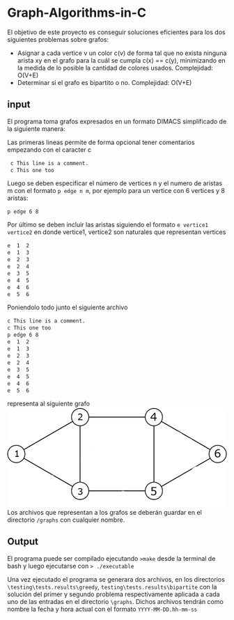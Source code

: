 ﻿# Graph-Algorithms-in-C

El objetivo de este proyecto es conseguir soluciones eficientes para los dos siguientes problemas sobre grafos:
- Asignar a cada vertice v un color c(v) de forma tal que no exista ninguna arista xy en el grafo para la cuál se cumpla c(x) == c(y), minimizando en la medida de lo posible la cantidad de colores usados. Complejidad: O(V+E)
- Determinar si el grafo es bipartito o no. Complejidad: O(V+E)

## input

El programa toma grafos expresados en un formato DIMACS simplificado de la siguiente manera:
 
 Las primeras lineas permite de forma opcional tener comentarios empezando con el caracter c
 ```
  c This line is a comment.
  c This one too
  ```
 
 Luego se deben especificar el número de vertices n y el numero de aristas m con el formato `p edge n m`, por ejemplo para un vertice con 6 vertices y 8 aristas:

```
p edge 6 8
```

Por último se deben incluir las aristas siguiendo el formato `e vertice1 vertice2` en donde vertice1, vertice2 son naturales que representan vertices
```
e  1  2
e  1  3
e  2  3
e  2  4
e  3  5
e  4  5
e  4  6
e  5  6
```

Poniendolo todo junto el siguiente archivo
```
c This line is a comment.
c This one too
p edge 6 8
e  1  2
e  1  3
e  2  3
e  2  4
e  3  5
e  4  5
e  4  6
e  5  6
```

representa al siguiente grafo
![alt text](https://raw.githubusercontent.com/andresDoctors/Graph-Algorithms-in-C/main/ExampleFlowNetwork.png)
Los archivos que representan a los grafos se deberán guardar en el directorio `/graphs` con cualquier nombre.

## Output

El programa puede ser compilado ejecutando `>make` desde la terminal de bash y luego ejecutarse con `> ./executable`

Una vez ejecutado el programa se generara dos archivos, en los directorios `\testing\tests.results\greedy`, `testing\tests.results\bipartite` con la solución del primer y segundo problema respectivamente aplicada a cada uno de las entradas en el directorio `\graphs`. Dichos archivos tendrán como nombre la fecha y hora actual con el formato `YYYY-MM-DD.hh-mm-ss`



